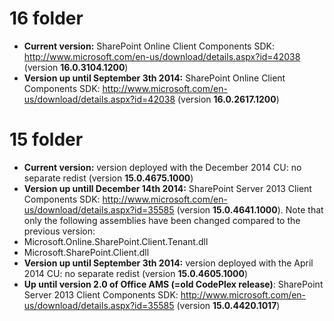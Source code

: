 # 16 folder #

-  **Current version:** SharePoint Online Client Components SDK: http://www.microsoft.com/en-us/download/details.aspx?id=42038 (version **16.0.3104.1200**)
-  **Version up until September 3th 2014:** SharePoint Online Client Components SDK: http://www.microsoft.com/en-us/download/details.aspx?id=42038 (version **16.0.2617.1200**)

# 15 folder #
-  **Current version:** version deployed with the December 2014 CU: no separate redist (version **15.0.4675.1000**)
-  **Version up untill December 14th 2014:** SharePoint Server 2013 Client Components SDK: http://www.microsoft.com/en-us/download/details.aspx?id=35585 (version **15.0.4641.1000**). Note that only the following assemblies have been changed compared to the previous version:
  -  Microsoft.Online.SharePoint.Client.Tenant.dll
  -  Microsoft.SharePoint.Client.dll
-  **Version up until September 3th 2014:** version deployed with the April 2014 CU: no separate redist (version **15.0.4605.1000**)
-  **Up until version 2.0 of Office AMS (=old CodePlex release)**: SharePoint Server 2013 Client Components SDK: http://www.microsoft.com/en-us/download/details.aspx?id=35585 (version **15.0.4420.1017**)